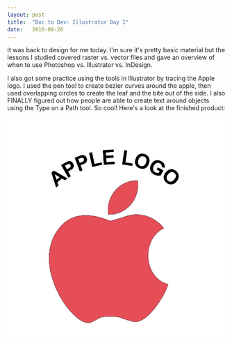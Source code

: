 ```yaml
---
layout: post
title:  "Doc to Dev: Illustrator Day 1"
date:   2016-08-26
---
```

It was back to design for me today. I'm sure it's pretty basic material but the lessons I studied covered raster vs. vector files
and gave an overview of when to use Photoshop vs. Illustrator vs. InDesign.

I also got some practice using the tools in Illustrator by tracing the Apple logo. I used the pen tool to create bezier curves around
the apple, then used overlapping circles to create the leaf and the bite out of the side. I also FINALLY figured out how people are able
to create text around objects using the Type on a Path tool. So cool! Here's a look at the finished product:

![Illustrator Apple Logo 082616](/assets/img/082616.png)
